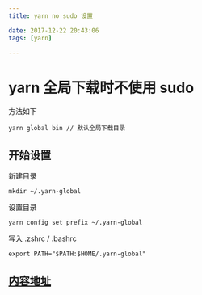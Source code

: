 ```yaml
---
title: yarn no sudo 设置

date: 2017-12-22 20:43:06
tags: [yarn]

---
```


# yarn 全局下载时不使用 sudo

方法如下


```
yarn global bin // 默认全局下载目录
```

## 开始设置

新建目录

```
mkdir ~/.yarn-global 
```

设置目录

```
yarn config set prefix ~/.yarn-global
```

写入 .zshrc / .bashrc

```
export PATH="$PATH:$HOME/.yarn-global"
```

## [内容地址](https://github.com/yarnpkg/yarn/issues/2108)
